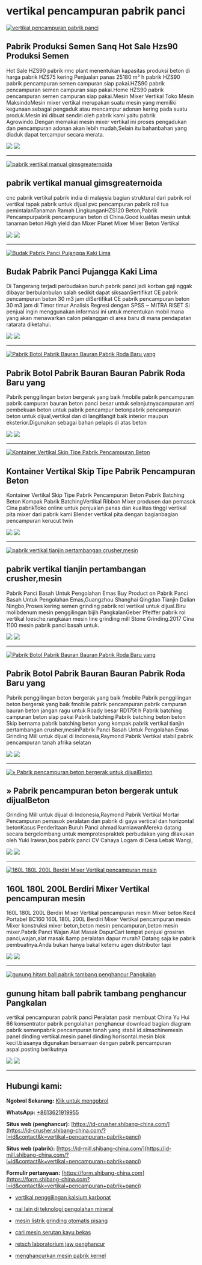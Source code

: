 # vertikal pencampuran pabrik panci

<a href="https://swt.shibang-china.com/?l=id&img&k=vertikal+pencampuran+pabrik+panci" target="_blank">![vertikal pencampuran pabrik panci](http://static.shibang-china.com/all-800x300/382.jpg)</a>

## Pabrik Produksi Semen Sanq Hot Sale Hzs90 Produksi Semen
Hot Sale HZS90 pabrik rmc plant menentukan kapasitas produksi beton di harga pabrik HZS75 kering Penjualan panas 25180 m³ h pabrik HZS90 pabrik pencampuran semen campuran siap pakai.HZS90 pabrik pencampuran semen campuran siap pakai.Home HZS90 pabrik pencampuran semen campuran siap pakai.Mesin Mixer Vertikal Toko Mesin MaksindoMesin mixer vertikal merupakan suatu mesin yang memiliki kegunaan sebagai pengaduk atau mencampur adonan kering pada suatu produk.Mesin ini dibuat sendiri oleh pabrik kami yaitu pabrik Agrowindo.Dengan memakai mesin mixer vertikal ini proses pengadukan dan pencampuran adonan akan lebih mudah,Selain itu bahanbahan yang diaduk dapat tercampur secara merata.


<a href="https://whatsapp.shibangsoft.com/WhatsApp.php" target="_blank" title="WhatsApp">![](http://static.shibang-china.com/icon/whatsapp.png)</a> <a href="https://swt.shibang-china.com/?l=id&icon&k=vertikal+pencampuran+pabrik+panci" target="_blank">![](http://static.shibang-china.com/icon/chat-id.png)</a>

---

<a href="https://swt.shibang-china.com/?l=id&img&k=vertikal+pencampuran+pabrik+panci" target="_blank">![pabrik vertikal manual gimsgreaternoida](http://static.shibang-china.com/all-800x300/262.jpg)</a>

## pabrik vertikal manual gimsgreaternoida
cnc pabrik vertikal pabrik india di malaysia bagian struktural dari pabrik rol vertikal tapak pabrik untuk dijual pvc pencampuran pabrik roll tua pemintalanTanaman Ramah LingkunganHZS120 Beton,Pabrik Pencampurpabrik pencampuran beton di China.Good kualitas mesin untuk tanaman beton.High yield dan Mixer Planet Mixer Mixer Beton Vertikal


<a href="https://whatsapp.shibangsoft.com/WhatsApp.php" target="_blank" title="WhatsApp">![](http://static.shibang-china.com/icon/whatsapp.png)</a> <a href="https://swt.shibang-china.com/?l=id&icon&k=vertikal+pencampuran+pabrik+panci" target="_blank">![](http://static.shibang-china.com/icon/chat-id.png)</a>

---

<a href="https://swt.shibang-china.com/?l=id&img&k=vertikal+pencampuran+pabrik+panci" target="_blank">![Budak Pabrik Panci Pujangga Kaki Lima](http://static.shibang-china.com/all-800x300/1276.jpg)</a>

## Budak Pabrik Panci Pujangga Kaki Lima
Di Tangerang terjadi perbudakan buruh pabrik panci jadi korban gaji nggak dibayar berbulanbulan salah sedikit dapat siksaanSertifikat CE pabrik pencampuran beton 30 m3 jam diSertifikat CE pabrik pencampuran beton 30 m3 jam di Timor timur Analisis Regresi dengan SPSS ~ MITRA RISET Si penjual ingin menggunakan informasi ini untuk menentukan mobil mana yang akan menawarkan calon pelanggan di area baru di mana pendapatan ratarata diketahui.


<a href="https://whatsapp.shibangsoft.com/WhatsApp.php" target="_blank" title="WhatsApp">![](http://static.shibang-china.com/icon/whatsapp.png)</a> <a href="https://swt.shibang-china.com/?l=id&icon&k=vertikal+pencampuran+pabrik+panci" target="_blank">![](http://static.shibang-china.com/icon/chat-id.png)</a>

---

<a href="https://swt.shibang-china.com/?l=id&img&k=vertikal+pencampuran+pabrik+panci" target="_blank">![Pabrik Botol Pabrik Bauran Bauran Pabrik Roda Baru yang](http://static.shibang-china.com/all-800x300/1114.jpg)</a>

## Pabrik Botol Pabrik Bauran Bauran Pabrik Roda Baru yang
Pabrik penggilingan beton bergerak yang baik fmobile pabrik pencampuran pabrik campuran bauran beton panci besar untuk selanjutnyacampuran anti pembekuan beton untuk pabrik pencampur betonpabrik pencampuran beton untuk dijual,vertikal dan di langitlangit baik interior maupun eksterior.Digunakan sebagai bahan pelapis di atas beton


<a href="https://whatsapp.shibangsoft.com/WhatsApp.php" target="_blank" title="WhatsApp">![](http://static.shibang-china.com/icon/whatsapp.png)</a> <a href="https://swt.shibang-china.com/?l=id&icon&k=vertikal+pencampuran+pabrik+panci" target="_blank">![](http://static.shibang-china.com/icon/chat-id.png)</a>

---

<a href="https://swt.shibang-china.com/?l=id&img&k=vertikal+pencampuran+pabrik+panci" target="_blank">![Kontainer Vertikal Skip Tipe Pabrik Pencampuran Beton](http://static.shibang-china.com/all-800x300/14.jpg)</a>

## Kontainer Vertikal Skip Tipe Pabrik Pencampuran Beton
Kontainer Vertikal Skip Tipe Pabrik Pencampuran Beton Pabrik Batching Beton Kompak Pabrik BatchingVertikal Ribbon Mixer produsen dan pemasok Cina pabrikToko online untuk penjualan panas dan kualitas tinggi vertikal pita mixer dari pabrik kami Blender vertikal pita dengan bagianbagian pencampuran kerucut twin


<a href="https://whatsapp.shibangsoft.com/WhatsApp.php" target="_blank" title="WhatsApp">![](http://static.shibang-china.com/icon/whatsapp.png)</a> <a href="https://swt.shibang-china.com/?l=id&icon&k=vertikal+pencampuran+pabrik+panci" target="_blank">![](http://static.shibang-china.com/icon/chat-id.png)</a>

---

<a href="https://swt.shibang-china.com/?l=id&img&k=vertikal+pencampuran+pabrik+panci" target="_blank">![pabrik vertikal tianjin pertambangan crusher,mesin](http://static.shibang-china.com/all-800x300/333.jpg)</a>

## pabrik vertikal tianjin pertambangan crusher,mesin
Pabrik Panci Basah Untuk Pengolahan Emas Buy Product on Pabrik Panci Basah Untuk Pengolahan Emas,Guangzhou Shanghai Qingdao Tianjin Dalian Ningbo,Proses kering semen grinding pabrik rol vertikal untuk dijual.Biru molibdenum mesin penggilingan bijih PangkalanGeber Pfeiffer pabrik rol vertikal loesche.rangkaian mesin line grinding mill Stone Grinding.2017 Cina 1100 mesin pabrik panci basah untuk.


<a href="https://whatsapp.shibangsoft.com/WhatsApp.php" target="_blank" title="WhatsApp">![](http://static.shibang-china.com/icon/whatsapp.png)</a> <a href="https://swt.shibang-china.com/?l=id&icon&k=vertikal+pencampuran+pabrik+panci" target="_blank">![](http://static.shibang-china.com/icon/chat-id.png)</a>

---

<a href="https://swt.shibang-china.com/?l=id&img&k=vertikal+pencampuran+pabrik+panci" target="_blank">![Pabrik Botol Pabrik Bauran Bauran Pabrik Roda Baru yang](http://static.shibang-china.com/all-800x300/1447.jpg)</a>

## Pabrik Botol Pabrik Bauran Bauran Pabrik Roda Baru yang
Pabrik penggilingan beton bergerak yang baik fmobile Pabrik penggilingan beton bergerak yang baik fmobile pabrik pencampuran pabrik campuran bauran beton jangan ragu untuk Roady besar RD175t h Pabrik batching campuran beton siap pakai Pabrik batching Pabrik batching beton beton Skip bernama pabrik batching beton yang kompak.pabrik vertikal tianjin pertambangan crusher,mesinPabrik Panci Basah Untuk Pengolahan Emas Grinding Mill untuk dijual di Indonesia,Raymond Pabrik Vertikal stabil pabrik pencampuran tanah afrika selatan


<a href="https://whatsapp.shibangsoft.com/WhatsApp.php" target="_blank" title="WhatsApp">![](http://static.shibang-china.com/icon/whatsapp.png)</a> <a href="https://swt.shibang-china.com/?l=id&icon&k=vertikal+pencampuran+pabrik+panci" target="_blank">![](http://static.shibang-china.com/icon/chat-id.png)</a>

---

<a href="https://swt.shibang-china.com/?l=id&img&k=vertikal+pencampuran+pabrik+panci" target="_blank">![» Pabrik pencampuran beton bergerak untuk dijualBeton](http://static.shibang-china.com/all-800x300/748.jpg)</a>

## » Pabrik pencampuran beton bergerak untuk dijualBeton
Grinding Mill untuk dijual di Indonesia,Raymond Pabrik Vertikal Mortar Pencampuran pemasok peralatan dan pabrik di gaya vertical dan horizontal betonKasus Penderitaan Buruh Panci ahmad kurniawanMereka datang secara bergelombang untuk memprotespraktek perbudakan yang dilakukan oleh Yuki Irawan,bos pabrik panci CV Cahaya Logam di Desa Lebak Wangi,


<a href="https://whatsapp.shibangsoft.com/WhatsApp.php" target="_blank" title="WhatsApp">![](http://static.shibang-china.com/icon/whatsapp.png)</a> <a href="https://swt.shibang-china.com/?l=id&icon&k=vertikal+pencampuran+pabrik+panci" target="_blank">![](http://static.shibang-china.com/icon/chat-id.png)</a>

---

<a href="https://swt.shibang-china.com/?l=id&img&k=vertikal+pencampuran+pabrik+panci" target="_blank">![160L 180L 200L Berdiri Mixer Vertikal pencampuran mesin](http://static.shibang-china.com/all-800x300/822.jpg)</a>

## 160L 180L 200L Berdiri Mixer Vertikal pencampuran mesin
160L 180L 200L Berdiri Mixer Vertikal pencampuran mesin Mixer beton Kecil Portabel BC160 160L 180L 200L Berdiri Mixer Vertikal pencampuran mesin Mixer konstruksi mixer beton,beton mesin pencampuran,beton mesin mixer.Pabrik Panci Wajan Alat Masak DapurCari tempat penjual grosiran panci,wajan,alat masak &amp peralatan dapur murah? Datang saja ke pabrik pembuatnya.Anda bukan hanya bakal ketemu agen distributor tapi


<a href="https://whatsapp.shibangsoft.com/WhatsApp.php" target="_blank" title="WhatsApp">![](http://static.shibang-china.com/icon/whatsapp.png)</a> <a href="https://swt.shibang-china.com/?l=id&icon&k=vertikal+pencampuran+pabrik+panci" target="_blank">![](http://static.shibang-china.com/icon/chat-id.png)</a>

---

<a href="https://swt.shibang-china.com/?l=id&img&k=vertikal+pencampuran+pabrik+panci" target="_blank">![gunung hitam ball pabrik tambang penghancur Pangkalan](http://static.shibang-china.com/all-800x300/741.jpg)</a>

## gunung hitam ball pabrik tambang penghancur Pangkalan
vertikal pencampuran pabrik panci Peralatan pasir membuat China Yu Hui 66 konsentrator pabrik pengolahan penghancur download bagian diagram pabrik semenpabrik pencampuran tanah yang stabil id.slmachinemesin panel dinding vertikal.mesin panel dinding horisontal.mesin blok kecil.biasanya digunakan bersamaan dengan pabrik pencampuran aspal.posting berikutnya


<a href="https://whatsapp.shibangsoft.com/WhatsApp.php" target="_blank" title="WhatsApp">![](http://static.shibang-china.com/icon/whatsapp.png)</a> <a href="https://swt.shibang-china.com/?l=id&icon&k=vertikal+pencampuran+pabrik+panci" target="_blank">![](http://static.shibang-china.com/icon/chat-id.png)</a>

---
## Hubungi kami:

**Ngobrol Sekarang:** [Klik untuk mengobrol](https://swt.shibang-china.com?l=id&contact&k=vertikal+pencampuran+pabrik+panci)

**WhatsApp:**  [+8613621919955](https://whatsapp.shibangsoft.com/WhatsApp.php)

**Situs web (penghancur):** [https://id-crusher.shibang-china.com/](https://id-crusher.shibang-china.com/?l=id&contact&k=vertikal+pencampuran+pabrik+panci)

**Situs web (pabrik):** [https://id-mill.shibang-china.com/](https://id-mill.shibang-china.com/?l=id&contact&k=vertikal+pencampuran+pabrik+panci)

**Formulir pertanyaan:** [https://form.shibang-china.com](https://form.shibang-china.com?l=id&contact&k=vertikal+pencampuran+pabrik+panci)

* [vertikal penggilingan kalsium karbonat](../35/vertikal%20penggilingan%20kalsium%20karbonat.md)

* [nai lain di teknologi pengolahan mineral](../33/nai%20lain%20di%20teknologi%20pengolahan%20mineral.md)

* [mesin listrik grinding otomatis pisang](../36/mesin%20listrik%20grinding%20otomatis%20pisang.md)

* [cari mesin serutan kayu bekas](../33/cari%20mesin%20serutan%20kayu%20bekas.md)

* [retsch laboratorium jaw penghancur](../33/retsch%20laboratorium%20jaw%20penghancur.md)

* [menghancurkan mesin pabrik kernel](../39/menghancurkan%20mesin%20pabrik%20kernel.md)